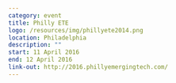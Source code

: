 ```yaml
---
category: event
title: Philly ETE
logo: /resources/img/phillyete2014.png
location: Philadelphia
description: ""
start: 11 April 2016
end: 12 April 2016
link-out: http://2016.phillyemergingtech.com/
---
```

